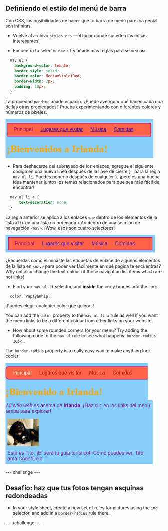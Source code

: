 ## Definiendo el estilo del menú de barra

Con CSS, las posibilidades de hacer que tu barra de menú parezca genial son infinitas.

- Vuelve al archivo `styles.css` —el lugar donde suceden las cosas interesantes!

- Encuentra tu selector `nav ul` y añade más reglas para se vea así:

```css
  nav ul {
    background-color: tomato;
    border-style: solid;
    border-color: MediumVioletRed;
    border-width: 2px;
    padding: 10px;
  }
```

La propiedad `padding` añade espacio. ¿Puede averiguar qué hacen cada una de las otras propiedades? Prueba experimentando con diferentes colores y números de píxeles.

![Menu bar with borders and padding added](images/egMenuBarMoreStyle.png)

- Para deshacerse del subrayado de los enlaces, agregue el siguiente código en una nueva línea después de la llave de cierre `} ` para la regla ` nav ul li `. Puedes ponerlo después de cualquier `}`, ¡pero es una buena idea mantener juntos los temas relacionados para que sea más fácil de encontrar!

```css
  nav ul li a {
      text-decoration: none;
  }
```

La regla anterior se aplica a los enlaces `<a>` dentro de los elementos de la lista `<li>` en una lista no ordenada `<ul>` dentro de una sección de navegación `<nav>`. ¡Wow, esos son cuatro selectores!

![Barra de menú con el subrayado de enlace eliminado](images/egMenuBarNoUnderline.png)

¿Recuerdas cómo eliminaste las etiquetas de enlace de algunos elementos de la lista en `<nav>` para poder ver fácilmente en qué página te encuentras? Why not also change the text colour of those navigation list items which are not links!

- Find your `nav ul li` selector, and **inside** the curly braces add the line:

```css
  color: PapayaWhip;
```

¡Puedes elegir cualquier color que quieras!

You can add the `color` property to the `nav ul li a` rule as well if you want the menu links to be a different colour from other links on your website.

- How about some rounded corners for your menu? Try adding the following code to the `nav ul` rule to see what happens: `border-radius: 10px;`.

The `border-radius` property is a really easy way to make anything look cooler!

![Webpage with rounded corners on the menu bar and on a picture](images/egMenuBarFullStyles_result.png)

\--- challenge \---

## Desafío: haz que tus fotos tengan esquinas redondeadas

- In your style sheet, create a new set of rules for pictures using the `img` selector, and add in a `border-radius` rule there.

\--- /challenge \---